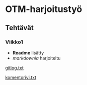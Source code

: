 # OTM-harjoitustyö
## Tehtävät
### Viikko1

- **Readme** lisätty  
- *markdownia* harjoiteltu

[gitlog.txt](https://github.com/hajame/otm-harjoitustyo/blob/master/laskarit/viikko1/gitlog.txt)  

[komentorivi.txt](https://github.com/hajame/otm-harjoitustyo/blob/master/laskarit/viikko1/komentorivi.txt)

